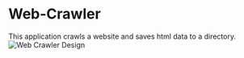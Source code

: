 # Web-Crawler
This application crawls a website and saves html data to a directory.
![Web Crawler Design](https://user-images.githubusercontent.com/6364341/219709843-95a1e29a-6915-4499-8585-7bf1b85d9330.png)
